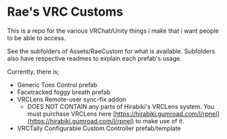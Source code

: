 # Rae's VRC Customs
This is a repo for the various VRChat/Unity things i make that i want people to be able to access.

See the subfolders of Assets/RaeCustom for what is available.
Subfolders also have respective readmes to explain each prefab's usage.

Currently, there is;
- Generic Toes Control prefab
- Facetracked foggy breath prefab
- VRCLens Remote-user sync-fix addon
  - DOES NOT CONTAIN any parts of Hirabiki's VRCLens system. You must purchase VRCLens here [https://hirabiki.gumroad.com/l/rpnel](https://hirabiki.gumroad.com/l/rpnel) to make use of it.
- VRCTally Configurable Custom Controller prefab/template
